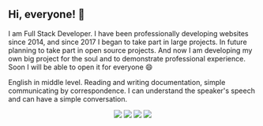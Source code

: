 ## Hi, everyone! 👋

I am Full Stack Developer. I have been professionally developing websites since 2014, and since 2017 I began to take part in large projects. In future planning to take part in open source projects. And now I am developing my own big project for the soul and to demonstrate professional experience. Soon I will be able to open it for everyone 😄

English in middle level. Reading and writing documentation, simple communicating by correspondence. I can understand the speaker's speech and can have a simple conversation.

<p align="center">
    <img src="https://denvercoder1-github-readme-stats.vercel.app/api?username=LeXxyIT&show_icons=true&count_private=true">
    <img src="https://github-readme-streak-stats.herokuapp.com/?user=LeXxyIT&show_icons=true&count_private=true">
    <img src="https://github-readme-stats.vercel.app/api/top-langs/?username=LeXxyIT">
    <img src="https://activity-graph.herokuapp.com/graph?username=LeXxyIT&show_icons=true&count_private=true&theme=github">
</p>
